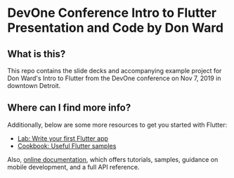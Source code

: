 # DevOne Conference Intro to Flutter Presentation and Code by Don Ward

## What is this?
This repo contains the slide decks and accompanying example project for Don Ward's Intro to Flutter from the DevOne conference  on Nov 7, 2019 in downtown Detroit. 

## Where can I find more info?
Additionally, below are some more resources to get you started with Flutter:
- [Lab: Write your first Flutter app](https://flutter.io/docs/get-started/codelab)
- [Cookbook: Useful Flutter samples](https://flutter.io/docs/cookbook)

Also, [online documentation](https://flutter.io/docs), which offers tutorials, 
samples, guidance on mobile development, and a full API reference.
